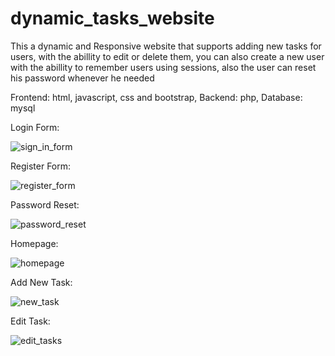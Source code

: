 # dynamic_tasks_website
This a dynamic and Responsive website that supports adding new tasks for users, with the abillity to edit or delete them, you can also create a new user with the abillity to remember users using sessions, also the user can reset his password whenever he needed

Frontend: html, javascript, css and bootstrap, 
Backend: php, 
Database: mysql

Login Form: 


![sign_in_form](https://user-images.githubusercontent.com/60703304/211664730-6f198942-f4f1-4a11-a0b5-f07611346b2f.png)

Register Form: 

![register_form](https://user-images.githubusercontent.com/60703304/211664839-7244d76c-a45e-4367-a5b9-ca8216c20b3a.png)

Password Reset:

![password_reset](https://user-images.githubusercontent.com/60703304/211664934-c76c29ab-cd05-409c-901d-9fd6ae8ec50d.png)

Homepage:

![homepage](https://user-images.githubusercontent.com/60703304/211664961-04ebf07a-0257-404c-8ac7-70a898472f9b.png)

Add New Task:

![new_task](https://user-images.githubusercontent.com/60703304/211665002-5210b506-68e4-45e1-9dd2-ab2c37fe7133.png)

Edit Task:

![edit_tasks](https://user-images.githubusercontent.com/60703304/211665025-6c971d43-dcba-4a96-8ca3-8cf842dd2305.png)

